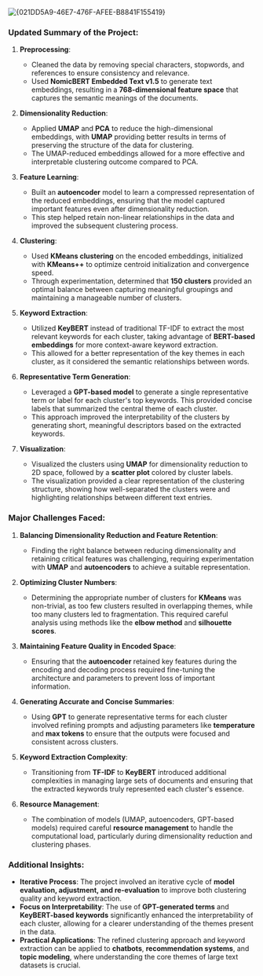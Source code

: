 ![{021DD5A9-46E7-476F-AFEE-B8841F155419}](https://github.com/user-attachments/assets/504245b1-7adf-40e3-9301-63787b4c39b4)


### Updated Summary of the Project:
1. **Preprocessing**:
   - Cleaned the data by removing special characters, stopwords, and references to ensure consistency and relevance.
   - Used **NomicBERT Embedded Text v1.5** to generate text embeddings, resulting in a **768-dimensional feature space** that captures the semantic meanings of the documents.

2. **Dimensionality Reduction**:
   - Applied **UMAP** and **PCA** to reduce the high-dimensional embeddings, with **UMAP** providing better results in terms of preserving the structure of the data for clustering.
   - The UMAP-reduced embeddings allowed for a more effective and interpretable clustering outcome compared to PCA.

3. **Feature Learning**:
   - Built an **autoencoder** model to learn a compressed representation of the reduced embeddings, ensuring that the model captured important features even after dimensionality reduction.
   - This step helped retain non-linear relationships in the data and improved the subsequent clustering process.

4. **Clustering**:
   - Used **KMeans clustering** on the encoded embeddings, initialized with **KMeans++** to optimize centroid initialization and convergence speed.
   - Through experimentation, determined that **150 clusters** provided an optimal balance between capturing meaningful groupings and maintaining a manageable number of clusters.

5. **Keyword Extraction**:
   - Utilized **KeyBERT** instead of traditional TF-IDF to extract the most relevant keywords for each cluster, taking advantage of **BERT-based embeddings** for more context-aware keyword extraction.
   - This allowed for a better representation of the key themes in each cluster, as it considered the semantic relationships between words.

6. **Representative Term Generation**:
   - Leveraged a **GPT-based model** to generate a single representative term or label for each cluster's top keywords. This provided concise labels that summarized the central theme of each cluster.
   - This approach improved the interpretability of the clusters by generating short, meaningful descriptors based on the extracted keywords.

7. **Visualization**:
   - Visualized the clusters using **UMAP** for dimensionality reduction to 2D space, followed by a **scatter plot** colored by cluster labels.
   - The visualization provided a clear representation of the clustering structure, showing how well-separated the clusters were and highlighting relationships between different text entries.

### Major Challenges Faced:
1. **Balancing Dimensionality Reduction and Feature Retention**:
   - Finding the right balance between reducing dimensionality and retaining critical features was challenging, requiring experimentation with **UMAP** and **autoencoders** to achieve a suitable representation.
   
2. **Optimizing Cluster Numbers**:
   - Determining the appropriate number of clusters for **KMeans** was non-trivial, as too few clusters resulted in overlapping themes, while too many clusters led to fragmentation. This required careful analysis using methods like the **elbow method** and **silhouette scores**.

3. **Maintaining Feature Quality in Encoded Space**:
   - Ensuring that the **autoencoder** retained key features during the encoding and decoding process required fine-tuning the architecture and parameters to prevent loss of important information.

4. **Generating Accurate and Concise Summaries**:
   - Using **GPT** to generate representative terms for each cluster involved refining prompts and adjusting parameters like **temperature** and **max tokens** to ensure that the outputs were focused and consistent across clusters.

5. **Keyword Extraction Complexity**:
   - Transitioning from **TF-IDF** to **KeyBERT** introduced additional complexities in managing large sets of documents and ensuring that the extracted keywords truly represented each cluster's essence.

6. **Resource Management**:
   - The combination of models (UMAP, autoencoders, GPT-based models) required careful **resource management** to handle the computational load, particularly during dimensionality reduction and clustering phases.

### Additional Insights:
- **Iterative Process**: The project involved an iterative cycle of **model evaluation, adjustment, and re-evaluation** to improve both clustering quality and keyword extraction.
- **Focus on Interpretability**: The use of **GPT-generated terms** and **KeyBERT-based keywords** significantly enhanced the interpretability of each cluster, allowing for a clearer understanding of the themes present in the data.
- **Practical Applications**: The refined clustering approach and keyword extraction can be applied to **chatbots**, **recommendation systems**, and **topic modeling**, where understanding the core themes of large text datasets is crucial.

